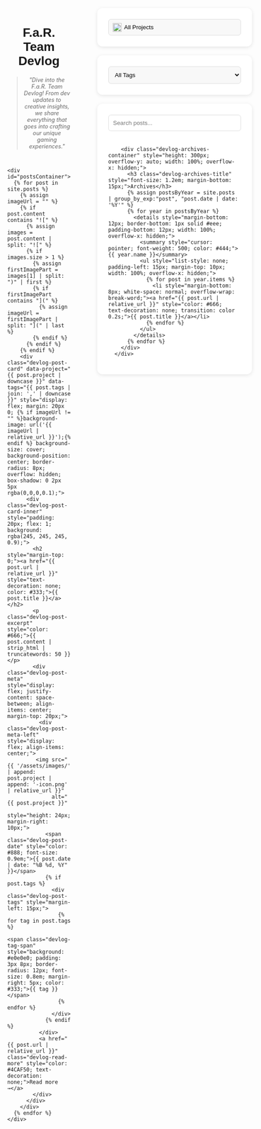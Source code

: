 <div class="devlog-page-container" style="display: flex; gap: 30px; width: 95%; margin: 0 auto;">
  <!-- Main Content -->
  <div class="devlog-main-content" style="flex: 1;">
    <div class="devlog-header" style="text-align: center; margin: 40px 0;">
      <h1 class="devlog-title" style="font-family: 'Montserrat', sans-serif;">F.a.R. Team Devlog</h1>
      <blockquote class="devlog-quote" style="font-style: italic; color: #666; font-size: 0.9em;">
        "Dive into the F.a.R. Team Devlog! From dev updates to creative insights, we share everything that goes into crafting our unique gaming experiences."
      </blockquote>
    </div>

    <div id="postsContainer">
      {% for post in site.posts %}
        {% assign imageUrl = "" %}
        {% if post.content contains "![" %}
          {% assign images = post.content | split: "![" %}
          {% if images.size > 1 %}
            {% assign firstImagePart = images[1] | split: ")" | first %}
            {% if firstImagePart contains "](" %}
              {% assign imageUrl = firstImagePart | split: "](" | last %}
            {% endif %}
          {% endif %}
        {% endif %}
        <div class="devlog-post-card" data-project="{{ post.project | downcase }}" data-tags="{{ post.tags | join: ',' | downcase }}" style="display: flex; margin: 20px 0; {% if imageUrl != "" %}background-image: url('{{ imageUrl | relative_url }}');{% endif %} background-size: cover; background-position: center; border-radius: 8px; overflow: hidden; box-shadow: 0 2px 5px rgba(0,0,0,0.1);">
          <div class="devlog-post-card-inner" style="padding: 20px; flex: 1; background: rgba(245, 245, 245, 0.9);">
            <h2 style="margin-top: 0;"><a href="{{ post.url | relative_url }}" style="text-decoration: none; color: #333;">{{ post.title }}</a></h2>
            <p class="devlog-post-excerpt" style="color: #666;">{{ post.content | strip_html | truncatewords: 50 }}</p>
            <div class="devlog-post-meta" style="display: flex; justify-content: space-between; align-items: center; margin-top: 20px;">
              <div class="devlog-post-meta-left" style="display: flex; align-items: center;">
             <img src="{{ '/assets/images/' | append: post.project | append: '-icon.png' | relative_url }}"
                  alt="{{ post.project }}" 
                  style="height: 24px; margin-right: 10px;">
                <span class="devlog-post-date" style="color: #888; font-size: 0.9em;">{{ post.date | date: "%B %d, %Y" }}</span>
                {% if post.tags %}
                  <div class="devlog-post-tags" style="margin-left: 15px;">
                    {% for tag in post.tags %}
                      <span class="devlog-tag-span" style="background: #e0e0e0; padding: 3px 8px; border-radius: 12px; font-size: 0.8em; margin-right: 5px; color: #333;">{{ tag }}</span>
                    {% endfor %}
                  </div>
                {% endif %}
              </div>
              <a href="{{ post.url | relative_url }}" class="devlog-read-more" style="color: #4CAF50; text-decoration: none;">Read more →</a>
            </div>
          </div>
        </div>
      {% endfor %}
    </div>
  </div>

  <button id="toggleSidebarButton" class="devlog-toggle-sidebar-button">Show Filters</button>

  <!-- Sidebar Section -->
  <div class="devlog-sidebar" id="devlogSidebarContent" style="display: flex; flex-direction: column; gap: 20px; width: 300px; flex-shrink: 0;">
      <!-- Project Filter Box -->
      <div class="devlog-filter-box" style="width: 100%; padding: 25px; background: #ffffff; border-radius: 12px; box-shadow: 0 2px 8px rgba(0,0,0,0.1); height: fit-content;">
        <div class="devlog-project-filter-container" style="position: relative; width: 100%;">
          <select id="projectFilter" style="width: 100%; padding: 10px 10px 10px 35px; border: 1px solid #ddd; border-radius: 6px; background: #f8f8f8; cursor: pointer; appearance: none;">
            <option value="all">All Projects</option>
            <option value="farmoxel" data-icon="{{ '/assets/images/farmoxel-icon.png' | relative_url }}">Farmoxel</option>
            <option value="roommakers" data-icon="{{ '/assets/images/roommakers-icon.png' | relative_url }}">Room Makers</option>
            <option value="kta" data-icon="{{ '/assets/images/kta-icon.png' | relative_url }}">KTA</option>
          </select>
          <img id="selectedIcon" src="" style="position: absolute; left: 10px; top: 50%; transform: translateY(-50%); width: 20px; height: 20px; pointer-events: none;">
        </div>
      </div>
      <!-- Tag Filter Box -->
      <div class="devlog-filter-box" style="width: 100%; padding: 25px; background: #ffffff; border-radius: 12px; box-shadow: 0 2px 8px rgba(0,0,0,0.1); height: fit-content;">
        <select id="tagFilter" style="width: 100%; padding: 10px; border: 1px solid #ddd; border-radius: 6px; background: #f8f8f8; cursor: pointer;">
          <option value="all">All Tags</option>
          {% assign site_tags = "" %}
          {% for post in site.posts %}
            {% for tag in post.tags %}
              {% unless site_tags contains tag %}
                {% capture site_tags %}{{ site_tags }}{{ tag }},{% endcapture %}
              {% endunless %}
            {% endfor %}
          {% endfor %}
          {% assign sorted_tags = site_tags | split: "," | uniq | sort %}
          {% for tag_name in sorted_tags %}
            {% if tag_name != "" %}
             <option value="{{ tag_name | downcase }}">{{ tag_name }}</option>
            {% endif %}
          {% endfor %}
        </select>
      </div>
      <!-- Search and Archives Box -->
      <div class="devlog-filter-box" style="width: 100%; padding: 25px; background: #ffffff; border-radius: 12px; box-shadow: 0 2px 8px rgba(0,0,0,0.1); height: fit-content;">
        <input type="search" id="searchPosts" placeholder="Search posts..." style="width: 100%; padding: 10px; border: 1px solid #ddd; border-radius: 6px; margin-bottom: 20px;">

        <div class="devlog-archives-container" style="height: 300px; overflow-y: auto; width: 100%; overflow-x: hidden;">
          <h3 class="devlog-archives-title" style="font-size: 1.2em; margin-bottom: 15px;">Archives</h3>
          {% assign postsByYear = site.posts | group_by_exp:"post", "post.date | date: '%Y'" %}
          {% for year in postsByYear %}
            <details style="margin-bottom: 12px; border-bottom: 1px solid #eee; padding-bottom: 12px; width: 100%; overflow-x: hidden;">
              <summary style="cursor: pointer; font-weight: 500; color: #444;">{{ year.name }}</summary>
              <ul style="list-style: none; padding-left: 15px; margin-top: 10px; width: 100%; overflow-x: hidden;">
                {% for post in year.items %}
                  <li style="margin-bottom: 8px; white-space: normal; overflow-wrap: break-word;"><a href="{{ post.url | relative_url }}" style="color: #666; text-decoration: none; transition: color 0.2s;">{{ post.title }}</a></li>
                {% endfor %}
              </ul>
            </details>
          {% endfor %}
        </div>
      </div>
  </div>
  
<style>
  .devlog-toggle-sidebar-button {
    display: none;
    width: 100%;
    padding: 12px 15px;
    margin-bottom: 15px;
    background-color: #4CAF50;
    color: white;
    border: none;
    border-radius: 6px;
    font-size: 1em;
    text-align: center;
    cursor: pointer;
    box-sizing: border-box;
  }
  @media (max-width: 768px) {
    .devlog-page-container {
      flex-direction: column !important;
      width: 100% !important;
      padding: 15px !important;
      box-sizing: border-box !important;
      gap: 20px !important;
    }
    .devlog-main-content {
      width: 100% !important; 
      flex: none !important;
      order: 1;
    }
    .devlog-toggle-sidebar-button {
      display: block !important; 
      order: 2;
      margin-top: 20px;
    }
    .devlog-sidebar {
      display: none !important; 
      order: 3;
      width: 100% !important;
      margin-top: 0 !important; 
    }
    .devlog-sidebar.sidebar-visible {
      display: flex !important;
    }

    .devlog-header {
      margin: 20px 0 !important;
    }
    .devlog-title {
      font-size: 1.8em !important; 
    }
    .devlog-quote {
      font-size: 0.85em !important;
    }

    .devlog-post-card {
      margin: 15px 0 !important;
    }
    .devlog-post-meta {
      flex-direction: column !important;
      align-items: flex-start !important;
      gap: 10px !important;
    }
    .devlog-post-meta-left {
       flex-wrap: wrap;
       gap: 8px;
    }
    .devlog-post-tags {
        margin-left: 0 !important;
    }
    .devlog-read-more {
      align-self: flex-start !important;
    }

    .devlog-filter-box {
        padding: 15px !important;
    }
  }

  @media (max-width: 480px) {
    .devlog-page-container {
      padding: 10px !important;
    }
    .devlog-title {
      font-size: 1.5em !important;
    }
    .devlog-post-card-inner {
        padding: 15px !important;
    }
    .devlog-filter-box select,
    .devlog-filter-box input[type="search"] {
        padding: 8px !important;
        font-size: 0.9em !important;
    }
    .devlog-project-filter-container select {
        padding-left: 30px !important;
    }
    .devlog-project-filter-container img#selectedIcon {
        width: 16px !important;
        height: 16px !important;
        left: 8px !important;
    }
  }
</style>

<script>
  document.getElementById('projectFilter').addEventListener('change', filterPosts);
  document.getElementById('tagFilter').addEventListener('change', filterPosts);
  document.getElementById('searchPosts').addEventListener('input', filterPosts);

  function filterPosts() {
      const selectedProject = document.getElementById('projectFilter').value.toLowerCase();
      const selectedTag = document.getElementById('tagFilter').value.toLowerCase();
      const searchTerm = document.getElementById('searchPosts').value.toLowerCase();
      const posts = document.querySelectorAll('#postsContainer > div');

      posts.forEach(post => {
          const postProject = post.dataset.project || 'all';
          const postTags = (post.dataset.tags || '').split(',');

          const projectMatch = selectedProject === 'all' || postProject === selectedProject;
          const tagMatch = selectedTag === 'all' || postTags.includes(selectedTag);

          if (!projectMatch || !tagMatch) {
              post.style.display = 'none';
              return;
          }

          if (searchTerm === "") {
              post.style.display = 'flex';
          } else {
              const postUrl = post.querySelector('h2 a').getAttribute('href');
              fetch(postUrl)
                  .then(response => {
                      if (!response.ok) {
                          console.warn(`Failed to fetch ${postUrl} for search: ${response.status}`);
                          return "";
                      }
                      return response.text();
                  })
                  .then(content => {
                      const searchMatch = content.toLowerCase().includes(searchTerm);
                      post.style.display = searchMatch ? 'flex' : 'none';
                  })
                  .catch(error => {
                      console.error(`Error fetching ${postUrl} for search:`, error);
                      post.style.display = 'none';
                  });
          }
      });
  }  
  const select = document.getElementById('projectFilter');
  const icon = document.getElementById('selectedIcon');

  select.addEventListener('change', function() {
    const selected = select.options[select.selectedIndex];
    icon.src = selected.dataset.icon || '';
    icon.style.display = selected.dataset.icon ? 'block' : 'none';
  });

  select.dispatchEvent(new Event('change'));

  // Sidebar toggle functionality
  const toggleButton = document.getElementById('toggleSidebarButton');
  const sidebarContent = document.getElementById('devlogSidebarContent');

  if (toggleButton && sidebarContent) {
    toggleButton.addEventListener('click', function() {
      sidebarContent.classList.toggle('sidebar-visible');
      // Change button text based on sidebar visibility
      if (sidebarContent.classList.contains('sidebar-visible')) {
        toggleButton.textContent = 'Hide Filters';
        toggleButton.style.marginBottom = '15px'; // Keep space when sidebar is shown
      } else {
        toggleButton.textContent = 'Show Filters';
      }
    });
  }
</script>